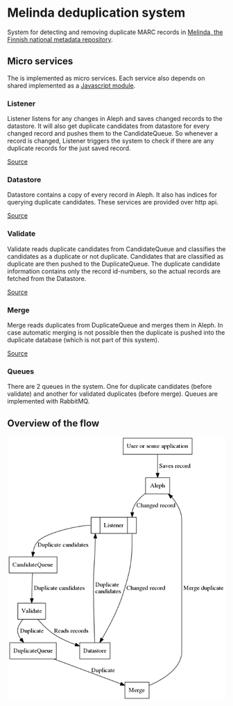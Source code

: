 # Melinda deduplication system

System for detecting and removing duplicate MARC records in [Melinda, the Finnish national metadata repository](https://www.kansalliskirjasto.fi/en/services/metadata-reserve-services/melinda).

## Micro services

The is implemented as micro services. Each service also depends on shared implemented as a [Javascript module](https://github.com/NatLibFi/melinda-deduplication-common).

### Listener

Listener listens for any changes in Aleph and saves changed records to the datastore. It will also get duplicate candidates from datastore for every changed record and pushes them to the CandidateQueue. So whenever a record is changed, Listener triggers the system to check if there are any duplicate records for the just saved record.

[Source](https://github.com/NatLibFi/melinda-deduplication-listener)

### Datastore

Datastore contains a copy of every record in Aleph. It also has indices for querying duplicate candidates. These services are provided over http api.

[Source](https://github.com/NatLibFi/melinda-deduplication-datastore)

### Validate

Validate reads duplicate candidates from CandidateQueue and classifies the candidates as a duplicate or not duplicate. Candidates that are classified as duplicate are then pushed to the DuplicateQueue. The duplicate candidate information contains only the record id-numbers, so the actual records are fetched from the Datastore.

[Source](https://github.com/NatLibFi/melinda-deduplication-validate)

### Merge

Merge reads duplicates from DuplicateQueue and merges them in Aleph. In case automatic merging is not possible then the duplicate is pushed into the duplicate database (which is not part of this system).

[Source](https://github.com/NatLibFi/melinda-deduplication-merge)


### Queues

There are 2 queues in the system. One for duplicate candidates (before validate) and another for validated duplicates (before merge). Queues are implemented with RabbitMQ.


## Overview of the flow

![Overview of the flow"](images/architecture.png "Overview of the flow")
